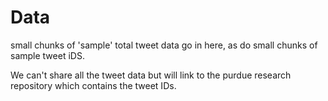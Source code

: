 # Data
small chunks of 'sample' total tweet data go in here, as do small chunks of sample tweet iDS.

We can't share all the tweet data but will link to the purdue research repository which contains the tweet IDs.
